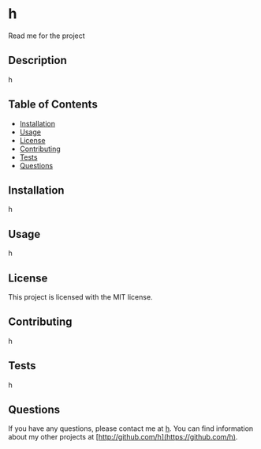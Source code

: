 # h

 Read me for the project

## Description

h

## Table of Contents

- [Installation](#installation)
- [Usage](#usage)
- [License](#license)
- [Contributing](#contributing)
- [Tests](#tests)
- [Questions](#questions)

## Installation

h

## Usage

h

## License

This project is licensed with the MIT license.

## Contributing

h

## Tests

 h

## Questions

 If you have any questions, please contact me at [h](mailto:h). You can find information about my other projects at [http://github.com/h](https://github.com/h).